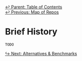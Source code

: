 ﻿[↩  Parent: Table of Contents](../README.md)  
[↩  Previous: Map of Repos](map-of-repos.md)

# Brief History

    TODO

[↪ Next: Alternatives & Benchmarks](alternatives-benchmarks.md)
